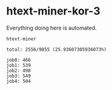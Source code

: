 # htext-miner-kor-3

Everything doing here is automated.

```
htext-miner

total: 2556/9855 (25.93607305936073%)

job0: 466
job1: 539
job2: 498
job3: 549
job4: 504
```